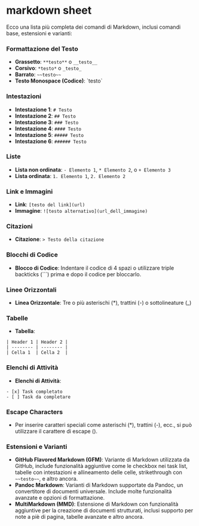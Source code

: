 # markdown sheet 

Ecco una lista più completa dei comandi di Markdown, inclusi comandi base, estensioni e varianti:

### Formattazione del Testo
- **Grassetto**: `**testo**` o `__testo__`
- **Corsivo**: `*testo*` o `_testo_`
- **Barrato**: `~~testo~~`
- **Testo Monospace (Codice)**: \`testo\`

### Intestazioni
- **Intestazione 1**: `# Testo`
- **Intestazione 2**: `## Testo`
- **Intestazione 3**: `### Testo`
- **Intestazione 4**: `#### Testo`
- **Intestazione 5**: `##### Testo`
- **Intestazione 6**: `###### Testo`

### Liste
- **Lista non ordinata**: `- Elemento 1`, `* Elemento 2`, o `+ Elemento 3`
- **Lista ordinata**: `1. Elemento 1`, `2. Elemento 2`

### Link e Immagini
- **Link**: `[testo del link](url)`
- **Immagine**: `![testo alternativo](url_dell_immagine)`

### Citazioni
- **Citazione**: `> Testo della citazione`

### Blocchi di Codice
- **Blocco di Codice**: Indentare il codice di 4 spazi o utilizzare triple backticks (\`\`\`) prima e dopo il codice per bloccarlo.

### Linee Orizzontali
- **Linea Orizzontale**: Tre o più asterischi (\*), trattini (\-) o sottolineature (\_)

### Tabelle
- **Tabella**: 
```
| Header 1 | Header 2 |
| -------- | -------- |
| Cella 1  | Cella 2  |
```

### Elenchi di Attività
- **Elenchi di Attività**:
```
- [x] Task completato
- [ ] Task da completare
```

### Escape Characters
- Per inserire caratteri speciali come asterischi (\*), trattini (\-), ecc., si può utilizzare il carattere di escape (\).

### Estensioni e Varianti
- **GitHub Flavored Markdown (GFM)**: Variante di Markdown utilizzata da GitHub, include funzionalità aggiuntive come le checkbox nei task list, tabelle con intestazioni e allineamento delle celle, strikethrough con `~~testo~~`, e altro ancora.
- **Pandoc Markdown**: Varianti di Markdown supportate da Pandoc, un convertitore di documenti universale. Include molte funzionalità avanzate e opzioni di formattazione.
- **MultiMarkdown (MMD)**: Estensione di Markdown con funzionalità aggiuntive per la creazione di documenti strutturati, inclusi supporto per note a piè di pagina, tabelle avanzate e altro ancora.

